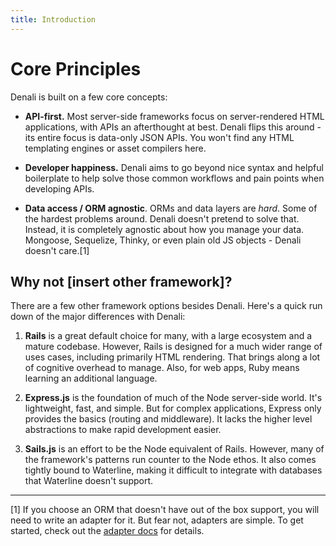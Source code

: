 ```yaml
---
title: Introduction
---
```


# Core Principles

Denali is built on a few core concepts:

  * **API-first.** Most server-side frameworks focus on server-rendered HTML
  applications, with APIs an afterthought at best. Denali flips this around - its
  entire focus is data-only JSON APIs. You won't find any HTML templating
  engines or asset compilers here.

  * **Developer happiness.** Denali aims to go beyond nice syntax and helpful
  boilerplate to help solve those common workflows and pain points when
  developing APIs.

  * **Data access / ORM agnostic**. ORMs and data layers are _hard_. Some of the
  hardest problems around. Denali doesn't pretend to solve that. Instead, it is
  completely agnostic about how you manage your data. Mongoose, Sequelize,
  Thinky, or even plain old JS objects - Denali doesn't care.[1]

## Why not [insert other framework]?

There are a few other framework options besides Denali. Here's a quick run down
of the major differences with Denali:

1. **Rails** is a great default choice for many, with a large ecosystem and a
   mature codebase. However, Rails is designed for a much wider range of uses
   cases, including primarily HTML rendering. That brings along a lot of
   cognitive overhead to manage. Also, for web apps, Ruby means learning an
   additional language.

2. **Express.js** is the foundation of much of the Node server-side world. It's
   lightweight, fast, and simple. But for complex applications, Express only
   provides the basics (routing and middleware). It lacks the higher level
   abstractions to make rapid development easier.

3. **Sails.js** is an effort to be the Node equivalent of Rails. However, many
   of the framework's patterns run counter to the Node ethos. It also comes
   tightly bound to Waterline, making it difficult to integrate with databases
   that Waterline doesn't support.

--------------
[1] If you choose an ORM that doesn't have out of the box support, you will need
to write an adapter for it. But fear not, adapters are simple. To get started,
check out the [adapter docs](latest/guides/data/orm-adapters) for details.

